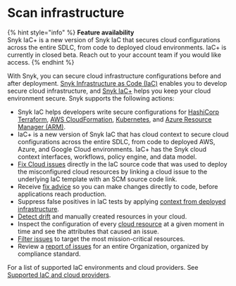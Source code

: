 # Scan infrastructure

{% hint style="info" %}
**Feature availability**\
Snyk IaC+ is a new version of Snyk IaC that secures cloud configurations across the entire SDLC, from code to deployed cloud environments. IaC+ is currently in closed beta. Reach out to your account team if you would like access.
{% endhint %}

With Snyk, you can secure cloud infrastructure configurations before and after deployment. [Snyk Infrastructure as Code (IaC)](snyk-infrastructure-as-code/) enables you to develop secure cloud infrastructure, and [Snyk IaC+](snyk-iac+/) helps you keep your cloud environment secure. Snyk supports the following actions:

* Snyk IaC helps developers write secure configurations for [HashiCorp Terraform](snyk-infrastructure-as-code/scan-terraform-files/), [AWS CloudFormation](snyk-infrastructure-as-code/scan-cloudformation-files/), [Kubernetes](snyk-infrastructure-as-code/scan-kubernetes-configuration-files/), and [Azure Resource Manager (ARM)](snyk-infrastructure-as-code/scan-arm-configuration-files.md).
* IaC+ is a new version of Snyk IaC that has cloud context to secure cloud configurations across the entire SDLC, from code to deployed AWS, Azure, and Google Cloud environments. IaC+ has the Snyk cloud context interfaces, workflows, policy engine, and data model.
* [Fix Cloud issues](snyk-iac+/fix-cloud-issues-in-integrated-iac.md) directly in the IaC source code that was used to deploy the misconfigured cloud resources by linking a cloud issue to the underlying IaC template with an SCM source code link.
* Receive [fix advice](getting-started-with-snyk-iac/) so you can make changes directly to code, before applications reach production.
* Suppress false positives in IaC tests by applying [context from deployed infrastructure](snyk-iac+/add-cloud-context-to-your-iac-tests.md).
* [Detect drift](snyk-iac+/detect-drift-and-manually-created-resources/) and manually created resources in your cloud.
* Inspect the configuration of every [cloud resource](key-concepts-in-iac+/cloud-and-integrated-iac-issues/view-cloud-and-integragted-iac-issues-in-the-snyk-web-ui.md) at a given moment in time and see the attributes that caused an issue.
* [Filter issues](key-concepts-in-iac+/cloud-and-integrated-iac-issues/) to target the most mission-critical resources.
* Review a [report of issues](../manage-issues/reports/next-gen-reporting/available-snyk-reports.md#cloud-compliance-issues-report) for an entire Organization, organized by compliance standard.

For a list of supported IaC environments and cloud providers. See [Supported IaC and cloud providers](snyk-infrastructure-as-code/supported-iac-and-cloud-providers.md).
